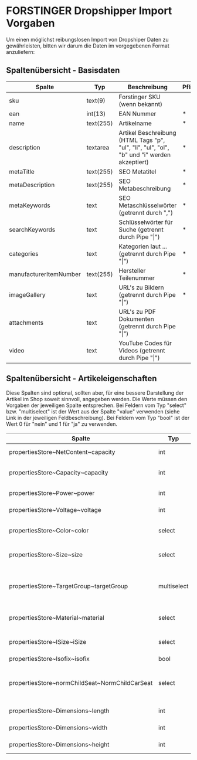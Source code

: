 # FORSTINGER Dropshipper Import Vorgaben

Um einen möglichst reibungslosen Import von Dropshiper Daten zu gewährleisten, bitten wir darum die Daten im vorgegebenen Format anzuliefern:

## Spaltenübersicht - Basisdaten
| Spalte | Typ | Beschreibung | Pflichtfeld |
|--------|-----|--------------|-------------|
| sku | text(9) | Forstinger SKU (wenn bekannt) | |
| ean | int(13) | EAN Nummer | * |
| name | text(255) | Artikelname | * |
| description | textarea | Artikel Beschreibung (HTML Tags "p", "ul", "li", "ul", "ol", "b" und "i" werden akzeptiert) | * |
| metaTitle | text(255) | SEO Metatitel | * |
| metaDescription | text(255) | SEO Metabeschreibung | * |
| metaKeywords | text | SEO Metaschlüsselwörter (getrennt durch ",") | * |
| searchKeywords | text | Schlüsselwörter für Suche (getrennt durch Pipe "\|") | * |
| categories | text | Kategorien laut ... (getrennt durch Pipe "\|") | * |
| manufacturerItemNumber | text(255) | Hersteller Teilenummer | * |
| imageGallery | text | URL's zu Bildern (getrennt durch Pipe "\|") | * |
| attachments | text | URL's zu PDF Dokumenten (getrennt durch Pipe "\|") |  |
| video | text | YouTube Codes für Videos (getrennt durch Pipe "\|") |  |

## Spaltenübersicht - Artikeleigenschaften

Diese Spalten sind optional, sollten aber, für eine bessere Darstellung der Artikel im Shop soweit sinnvoll, angegeben werden. Die Werte müssen den Vorgaben der jeweiligen Spalte entsprechen.
Bei Feldern vom Typ "select" bzw. "multiselect" ist der Wert aus der Spalte "value" verwenden (siehe Link in der jeweiligen Feldbeschreibung).
Bei Feldern vom Typ "bool" ist der Wert 0 für "nein" und 1 für "ja" zu verwenden.

| Spalte | Typ | Beschreibung |
|--------|-----|--------------|
| propertiesStore~NetContent~capacity | int | Füllmenge in Milliliter [ml] |
| propertiesStore~Capacity~capacity | int | Volumen / Fassungsvermögen in Liter [l] |
| propertiesStore~Power~power | int | Leistung in Watt [W] |
| propertiesStore~Voltage~voltage | int | Spannung in Volt [V] |
| propertiesStore~Color~color | select | Farbe laut [FORSTINGER Farben](https://pim-forstinger.dynaflow.at/dropship/csv/tmpl/Color.csv) |
| propertiesStore~Size~size | select | Größe laut [FORSTINGER Größen](https://pim-forstinger.dynaflow.at/dropship/csv/tmpl/Size.csv) |
| propertiesStore~TargetGroup~targetGroup | multiselect | Zielgruppe(n) laut [FORSTINGER Zielgruppen](https://pim-forstinger.dynaflow.at/dropship/csv/tmpl/TargetGroup.csv), getrennt durch Pipe "\|") |
| propertiesStore~Material~material | select | Material laut [FORSTINGER Material](https://pim-forstinger.dynaflow.at/dropship/csv/tmpl/Material.csv) |
| propertiesStore~ISize~iSize | select | iSize für Kindersizte [FORSTINGER iSize](https://pim-forstinger.dynaflow.at/dropship/csv/tmpl/ISize.csv) |
| propertiesStore~Isofix~isofix | bool | ISOFIX Kindersitze |
| propertiesStore~normChildSeat~NormChildCarSeat | select | Norm für Kindersitze [FORSTINGER Normen Kindersitze](https://pim-forstinger.dynaflow.at/dropship/csv/tmpl/NormChildCarSeat.csv) |
| propertiesStore~Dimensions~length | int | Artikellänge in Millimeter [mm] |
| propertiesStore~Dimensions~width | int | Artikelbreite in Millimeter [mm] |
| propertiesStore~Dimensions~height | int | Artikelhöhe in Millimeter [mm] |

